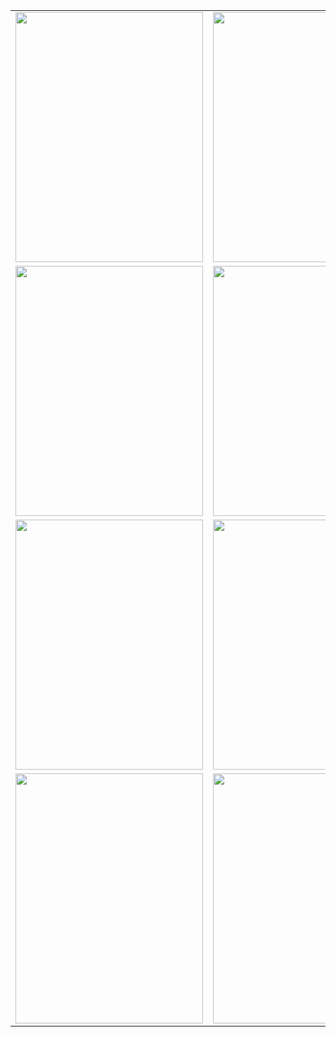 <table>
  <tr>
    <td><img src="https://github.com/Shivam14985/ShivamApp/assets/151818491/aa079f38-7167-4c2a-9ca8-3c50f7e1fea5" width="300" height="400" /></td>
    <td><img src="https://github.com/Shivam14985/ShivamApp/assets/151818491/f8515b24-1a1b-48d7-a6ca-2146dcdae348" width="300" height="400" /></td>
    <td><img src="https://github.com/Shivam14985/ShivamApp/assets/151818491/5ed48f30-025f-4012-a795-34b5401e0a1c" width="300" height="400" /></td>
  </tr>
  <tr>
    <td><img src="https://github.com/Shivam14985/ShivamApp/assets/151818491/b53eaf4c-c7c3-4f0a-902b-5412b9876a4f" width="300" height="400" /></td>
    <td><img src="https://github.com/Shivam14985/ShivamApp/assets/151818491/01a0c5cb-cf30-4346-b11c-23e556ec5f4e" width="300" height="400" /></td>
    <td><img src="https://github.com/Shivam14985/ShivamApp/assets/151818491/54e90e84-4238-4b4a-8686-f4a662763584" width="300" height="400" /></td>
  </tr>
  <tr>
    <td><img src="https://github.com/Shivam14985/ShivamApp/assets/151818491/384f5eea-4aed-49ef-aa90-6927209dcddd" width="300" height="400" /></td>
    <td><img src="https://github.com/Shivam14985/ShivamApp/assets/151818491/771c6ab5-d106-4802-8ad0-5471139fadcb" width="300" height="400" /></td>
    <td><img src="https://github.com/Shivam14985/ShivamApp/assets/151818491/76410852-c465-4f52-bf71-fee739edccaf" width="300" height="400" /></td>
  </tr>
  <tr>
    <td><img src="https://github.com/Shivam14985/ShivamApp/assets/151818491/2ad1a4e2-c424-4aa6-8f80-4f22803a5517" width="300" height="400" /></td>
    <td><img src="https://github.com/Shivam14985/ShivamApp/assets/151818491/76005fa3-06e2-4137-8a36-bc79aa42f96c" width="300" height="400" /></td>
  </tr>
</table>
